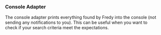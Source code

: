 ### Console Adapter

The console adapter prints everything found by Fredy into the console (not sending any notifications to you). This can be useful when you want to check if your search
criteria meet the expectations.
